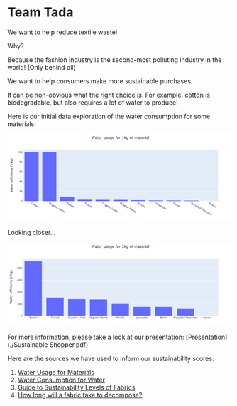 # Team Tada

We want to help reduce textile waste!

Why?

Because the fashion industry is the second-most polluting industry in the world! (Only behind oil)

We want to help consumers make more sustainable purchases.

It can be non-obvious what the right choice is. For example, cotton is biodegradable, but also requires a lot of water to produce!

Here is our initial data exploration of the water consumption for some materials:

![Water Usage for 1 kg of Material](./data/water_usage.png)

Looking closer...

![Water Usage for 1 kg of Material Magnified](./data/water_usage_magnified.png)

For more information, please take a look at our presentation: [Presentation](./Sustainable Shopper.pdf)

Here are the sources we have used to inform our sustainability scores:

1. [Water Usage for Materials](https://waterfootprint.org/media/downloads/WFA_Polyester_and__Viscose_2017.pdf)
2. [Water Consumption for Water](https://www.theworldcounts.com/challenges/consumption/clothing/cotton-farming-water-consumption/story)
3. [Guide to Sustainability Levels of Fabrics](https://www.eco-stylist.com/a-guide-to-the-most-and-least-sustainable-fabrics/)
4. [How long will a fabric take to decompose?](https://hellojackalo.com/blogs/news/fabric-decompose)




